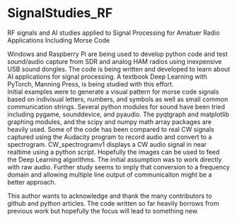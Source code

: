 # SignalStudies_RF
RF signals and AI studies applied to Signal Processing for Amatuer Radio Applications Including Morse Code

Windows and Raspberry Pi are being used to develop python code and test sound/audio capture from SDR and analog HAM radios using inexpensive USB sound dongles.   The code is being written and developed to learn about AI applications for signal processing.  A textbook Deep Learning with PyTorch, Manning Press, is being studied with this effort.  
Initial examples were to generate a visual pattern for morse code signals based on indivisual letters, numbers, and symbols as well as small common communication strings.  Several python modules for sound have been tried including pygame, sounddevice, and pyaudio.  The pyqtgraph and matplotlib graphing modules, and the scipy and numpy math array packages are heavily used.  Some of the code has been compared to real CW signals captured using the Audacity program to record audio and convert to a spectrogram.  CW_spectrogramv1 displays a CW audio signal in near realtime using a python script.  Hopefully the images can be used to feed the Deep Learning algorithms.  The initial assumption was to work directly with raw audio.  Further study seems to imply that conversion to a frequency domain and allowing multiple line output of communicaiton might be a better approach.

This author wants to acknowledge and thank the many contributors to github and python articles.  The code written so far heavily borrows from previous work but hopefully the focus will lead to something new.  
